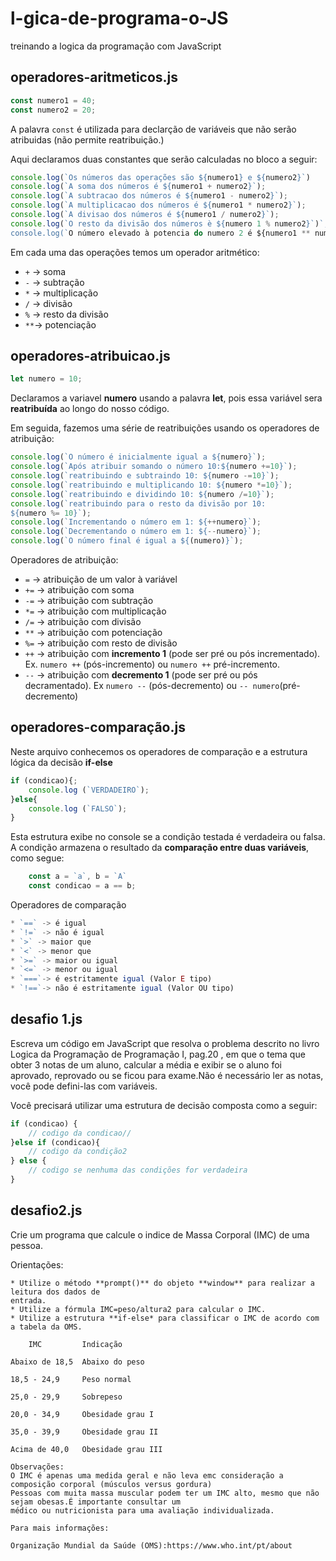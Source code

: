 # l-gica-de-programa-o-JS
treinando a logica da programação com JavaScript

## operadores-aritmeticos.js

~~~js
const numero1 = 40;
const numero2 = 20;
~~~

A palavra `const` é utilizada para declarção de variáveis que não serão 
atribuidas (não permite reatribuição.)

Aqui declaramos duas constantes que serão calculadas no bloco a seguir:

~~~js
console.log(`Os números das operações são ${numero1} e ${numero2}`)
console.log(`A soma dos números é ${numero1 + numero2}`);
console.log(`A subtracao dos números é ${numero1 - numero2}`);
console.log(`A multiplicacao dos números é ${numero1 * numero2}`);
console.log(`A divisao dos números é ${numero1 / numero2}`);
console.log(`O resto da divisão dos números è ${numero 1 % numero2}`)`;
console.log(`O número elevado à potencia do numero 2 é ${numero1 ** numero2}`);
~~~


Em cada uma das operações temos um operador aritmético:

* `+` -> soma
* `-` -> subtração
* `*` -> multiplicação
* `/` -> divisão
* `%` -> resto da divisão
* `**`-> potenciação

## operadores-atribuicao.js

~~~js
let numero = 10;

~~~
Declaramos a variavel **numero** usando a palavra **let**, pois essa variável sera **reatribuída** ao longo do nosso código.

Em seguida, fazemos uma série de reatribuições usando os operadores de atribuição:

~~~js
console.log(`O número é inicialmente igual a ${numero}`);
console.log(`Após atribuir somando o número 10:${numero +=10}`);
console.log(`reatribuindo e subtraindo 10: ${numero -=10}`);
console.log(`reatribuindo e multiplicando 10: ${numero *=10}`);
console.log(`reatribuindo e dividindo 10: ${numero /=10}`);
console.log(`reatribuindo para o resto da divisão por 10:
${numero %= 10}`);
console.log(`Incrementando o número em 1: ${++numero}`);
console.log(`Decrementando o número em 1: ${--numero}`);
console.log(`O número final é igual a ${(numero)}`);
~~~

Operadores de atribuição:
* `=` -> atribuição de um valor à variável
* `+=` -> atribuição com soma
* `-=` -> atribuição com subtração
* `*=` -> atribuição com multiplicação
* `/=` -> atribuição com divisão
* `**` -> atribuição com potenciação
* `%=` -> atribuição com resto de divisão
* `++` -> atribuição com **incremento 1** (pode ser pré ou pós incrementado).
Ex. `numero ++` (pós-incremento) ou `numero ++` pré-incremento.
* `--` -> atribuição com **decremento 1**  (pode ser pré ou pós decramentado).
Ex `numero --` (pós-decremento) ou `-- numero`(pré-decremento)


## operadores-comparação.js


Neste arquivo conhecemos os operadores de comparação e a estrutura
lógica da decisão **if-else**

~~~js
if (condicao){;
    console.log (`VERDADEIRO`);
}else{
    console.log (`FALSO`);
}
~~~
Esta estrutura exibe no console se a condição testada é verdadeira ou falsa.
A condição armazena o resultado da **comparação entre duas variáveis**, como
segue:

~~~js
    const a = `a`, b = `A`
    const condicao = a == b;

~~~
Operadores de comparação
~~~js
* `==` -> é igual
* `!=` -> não é igual         
* `>` -> maior que
* `<` -> menor que
* `>=` -> maior ou igual
* `<=` -> menor ou igual 
* `===`-> é estritamente igual (Valor E tipo)
* `!==`-> não é estritamente igual (Valor OU tipo)


~~~

## desafio 1.js

Escreva um código em JavaScript que resolva o problema descrito no livro
Logica da Programação de Programação I, pag.20 , em que o tema que obter 3 notas
de um aluno, calcular a média e exibir se o aluno foi aprovado, reprovado ou se ficou
para exame.Não é necessário ler as notas, você pode defini-las com variáveis.

Você precisará utilizar uma estrutura de decisão composta como a seguir:



~~~js
if (condicao) {
    // codigo da condicao//
}else if (condicao){
    // codigo da condição2
} else {
    // codigo se nenhuma das condições for verdadeira
}

~~~


## desafio2.js

Crie um programa que calcule o indice de Massa Corporal (IMC) de uma pessoa.

Orientações:

    * Utilize o método **prompt()** do objeto **window** para realizar a leitura dos dados de
    entrada.
    * Utilize a fórmula IMC=peso/altura2 para calcular o IMC.
    * Utilize a estrutura **if-else* para classificar o IMC de acordo com a tabela da OMS.

        IMC         Indicação

    Abaixo de 18,5  Abaixo do peso

    18,5 - 24,9     Peso normal

    25,0 - 29,9     Sobrepeso

    20,0 - 34,9     Obesidade grau I

    35,0 - 39,9     Obesidade grau II

    Acima de 40,0   Obesidade grau III

    Observações:
    O IMC é apenas uma medida geral e não leva emc consideração a composição corporal (músculos versus gordura)
    Pessoas com muita massa muscular podem ter um IMC alto, mesmo que não sejam obesas.É importante consultar um 
    médico ou nutricionista para uma avaliação individualizada. 

    Para mais informações: 

    Organização Mundial da Saúde (OMS):https://www.who.int/pt/about
    
